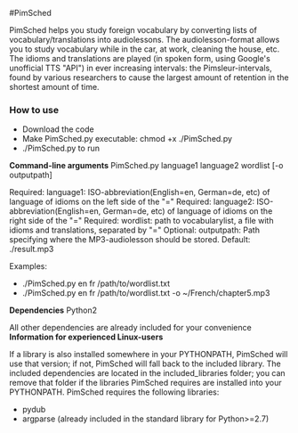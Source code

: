 #PimSched

PimSched helps you study foreign vocabulary by converting lists of vocabulary/translations into audiolessons. The audiolesson-format allows you to study vocabulary while in the car, at work, cleaning the house, etc. The idioms and translations are played (in spoken form, using Google's unofficial TTS "API") in ever increasing intervals: the Pimsleur-intervals, found by various researchers to cause the largest amount of retention in the shortest amount of time.


### How to use
* Download the code
* Make PimSched.py executable: chmod +x ./PimSched.py
* ./PimSched.py to run

**Command-line arguments**
PimSched.py language1 language2 wordlist [-o outputpath]

Required: language1: ISO-abbreviation(English=en, German=de, etc) of language of idioms on the left side of the "="
Required: language2: ISO-abbreviation(English=en, German=de, etc) of language of idioms on the right side of the "="
Required: wordlist: path to vocabularylist, a file with idioms and translations, separated by "="
Optional: outputpath: Path specifying where the MP3-audiolesson should be stored. Default: ./result.mp3

Examples:
* ./PimSched.py en fr /path/to/wordlist.txt
* ./PimSched.py en fr /path/to/wordlist.txt -o ~/French/chapter5.mp3


**Dependencies**
Python2

All other dependencies are already included for your convenience
**Information for experienced Linux-users**

If a library is also installed somewhere in your PYTHONPATH, PimSched will use that version; if not, PimSched will fall back to the included library. The included dependencies are located in the included_libraries folder; you can remove that folder if the libraries PimSched requires are installed into your PYTHONPATH. PimSched requires the following libraries:
* pydub
* argparse (already included in the standard library for Python>=2.7)